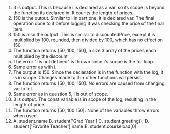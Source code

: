 1. 3 is output. This is because i is declared as a var, so its scope is beyond the function its declared in. It counts the length of prices.
2. 150 is the output. Similar to i in part one, it is declared var. The final operation done to it before logging it was checking the price of the final item.
3. 150 is also the output. This is similar to discountedPrice, except it is multiplied by 100, rounded, then divided by 100, which has no effect on 150.
4. The function returns [50, 100, 150], a size 3 array of the prices each multiplied by the discount
5. The error "i is not defined" is thrown since i's scope is the for loop.
6. Same error as with i.
7. The output is 150. Since the declaration is in the function with the log, it is in scope. Changes made to it in other functions will persist.
8. The function returns [50, 100, 150]. No errors are caused from changing var to let.
9. Same error as in question 5, i is out of scope.
10. 3 is output. The const variable is in scope of the log, resulting in the length of price.
11. The function returns [50, 100 150]. None of the variables throw errors when used.
12. A. student.name
    B. student['Grad Year']
    C. student.greeting();
    D. student['Favorite Teacher'].name
    E. student.courseload[0]
